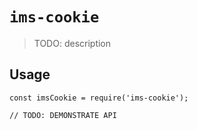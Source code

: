 # `ims-cookie`

> TODO: description

## Usage

```
const imsCookie = require('ims-cookie');

// TODO: DEMONSTRATE API
```

